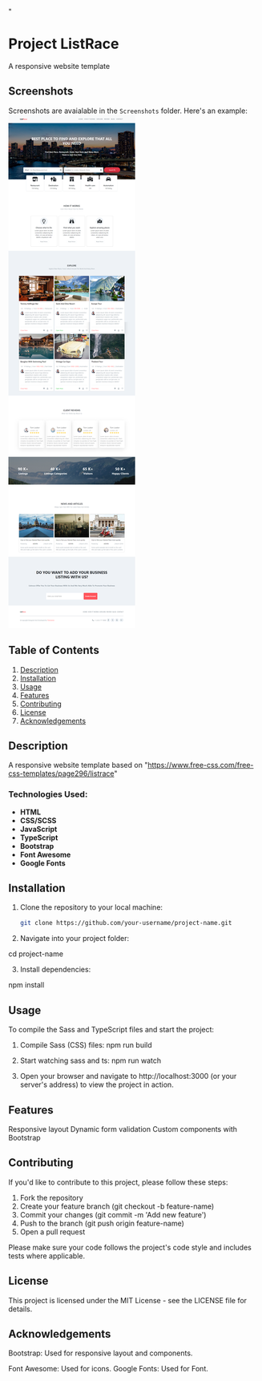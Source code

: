 "

# Project ListRace

A responsive website template

## Screenshots

Screenshots are avaialable in the `Screenshots` folder.
Here's an example:
![Sample Screenshot](ListRace-screenshot1.png)

## Table of Contents

1. [Description](#description)
2. [Installation](#installation)
3. [Usage](#usage)
4. [Features](#features)
5. [Contributing](#contributing)
6. [License](#license)
7. [Acknowledgements](#acknowledgements)

## Description

A responsive website template based on "https://www.free-css.com/free-css-templates/page296/listrace"

### Technologies Used:

- **HTML**
- **CSS/SCSS**
- **JavaScript**
- **TypeScript**
- **Bootstrap**
- **Font Awesome**
- **Google Fonts**

## Installation

1. Clone the repository to your local machine:

   ```bash
   git clone https://github.com/your-username/project-name.git

   ```

2. Navigate into your project folder:

cd project-name

3. Install dependencies:

npm install

## Usage

To compile the Sass and TypeScript files and start the project:

1. Compile Sass (CSS) files:
   npm run build

2. Start watching sass and ts:
   npm run watch

3. Open your browser and navigate to http://localhost:3000 (or your server's address) to view the project in action.

## Features

Responsive layout
Dynamic form validation
Custom components with Bootstrap

## Contributing

If you'd like to contribute to this project, please follow these steps:

1. Fork the repository
2. Create your feature branch (git checkout -b feature-name)
3. Commit your changes (git commit -m 'Add new feature')
4. Push to the branch (git push origin feature-name)
5. Open a pull request

Please make sure your code follows the project's code style and includes tests where applicable.

## License

This project is licensed under the MIT License - see the LICENSE file for details.

## Acknowledgements

Bootstrap: Used for responsive layout and components.

Font Awesome: Used for icons.
Google Fonts: Used for Font.
